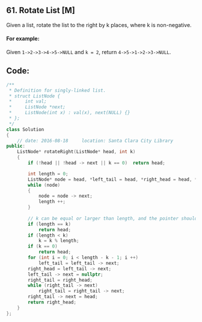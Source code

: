 ## 61. Rotate List [M]
Given a list, rotate the list to the right by k places, where k is non-negative.

#### For example:
Given `1->2->3->4->5->NULL` and `k = 2`,
return `4->5->1->2->3->NULL`.

## Code:
```c++
/**
 * Definition for singly-linked list.
 * struct ListNode {
 *     int val;
 *     ListNode *next;
 *     ListNode(int x) : val(x), next(NULL) {}
 * };
 */
class Solution 
{
    // date: 2016-08-18     location: Santa Clara City Library
public:
    ListNode* rotateRight(ListNode* head, int k) 
    {
        if (!head || !head -> next || k == 0)  return head;

        int length = 0;
        ListNode* node = head, *left_tail = head, *right_head = head, *right_tail = head;
        while (node)
        {
            node = node -> next;
            length ++;
        }
        
        // k can be equal or larger than length, and the pointer should goes from tail to the head
        if (length == k)
            return head;
        if (length < k)
            k = k % length;
        if (k == 0)
            return head;
        for (int i = 0; i < length - k - 1; i ++)
            left_tail = left_tail -> next;
        right_head = left_tail -> next;
        left_tail -> next = nullptr;
        right_tail = right_head;
        while (right_tail -> next)
            right_tail = right_tail -> next;
        right_tail -> next = head;
        return right_head;
    }
};
```
